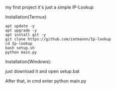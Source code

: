 my first project
it's just a simple IP-Lookup

Installation(Termux)

    apt update -y
    apt upgrade -y
    apt install git -y
    git clone https://github.com/zatmannn/Ip-lookup
    cd Ip-lookup
    bash setup.sh
    python main.py


Installation(Windows):

just download it and open setup.bat

Аfter that, in cmd enter python main.py
